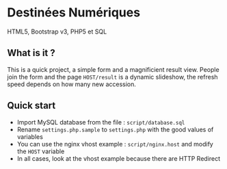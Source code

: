 Destinées Numériques
==

HTML5, Bootstrap v3, PHP5 et SQL

## What is it ?
This is a quick project, a simple form and a magnificient result view.
People join the form and the page `HOST/result` is a dynamic slideshow, the refresh speed depends on how many new accession.

## Quick start
* Import MySQL database from the file : `script/database.sql`
* Rename `settings.php.sample` to `settings.php` with the good values of variables
* You can use the nginx vhost example : `script/nginx.host` and modify the `HOST` variable
* In all cases, look at the vhost example because there are HTTP Redirect
